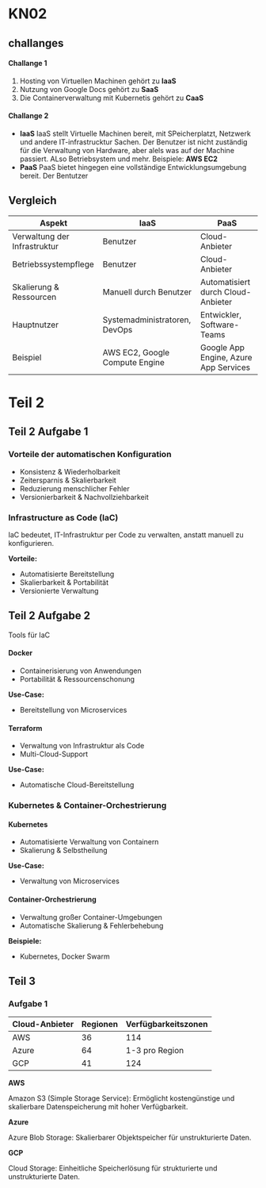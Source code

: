 # KN02

## challanges  

#### Challange 1
1. Hosting von Virtuellen Machinen gehört zu **IaaS**
2. Nutzung von Google Docs gehört zu **SaaS**
3. Die Containerverwaltung mit Kubernetis gehört zu **CaaS**

#### Challange 2
- **IaaS**
IaaS stellt Virtuelle Machinen bereit, mit SPeicherplatzt, Netzwerk und andere IT-infrastrucktur Sachen.
Der Benutzer ist nicht zuständig für die Verwaltung von Hardware, aber alels was auf der Machine passiert. ALso Betriebsystem und mehr.
Beispiele: **AWS EC2**
- **PaaS**
PaaS bietet hingegen eine vollständige Entwicklungsumgebung bereit.
Der Bentutzer 
## Vergleich
| Aspekt | IaaS | PaaS |
| --------- | ---- | ---- |
| Verwaltung der Infrastruktur | Benutzer                       |Cloud-Anbieter                        |
| Betriebssystempflege         | Benutzer                       | Cloud-Anbieter                        |
| Skalierung & Ressourcen      | Manuell durch Benutzer         | Automatisiert durch Cloud-Anbieter    |
| Hauptnutzer                  | Systemadministratoren, DevOps  | Entwickler, Software-Teams            |
| Beispiel                     | AWS EC2, Google Compute Engine | Google App Engine, Azure App Services | 

# Teil 2

## Teil 2 Aufgabe 1

### **Vorteile der automatischen Konfiguration**

- Konsistenz & Wiederholbarkeit
- Zeitersparnis & Skalierbarkeit
- Reduzierung menschlicher Fehler
- Versionierbarkeit & Nachvollziehbarkeit

### **Infrastructure as Code (IaC)**

IaC bedeutet, IT-Infrastruktur per Code zu verwalten, anstatt manuell zu konfigurieren.

**Vorteile:**

- Automatisierte Bereitstellung
- Skalierbarkeit & Portabilität
- Versionierte Verwaltung

## Teil 2 Aufgabe 2

Tools für IaC

#### Docker

- Containerisierung von Anwendungen
- Portabilität & Ressourcenschonung

**Use-Case:**

- Bereitstellung von Microservices

#### Terraform

- Verwaltung von Infrastruktur als Code
- Multi-Cloud-Support

**Use-Case:**
- Automatische Cloud-Bereitstellung

### Kubernetes & Container-Orchestrierung

#### Kubernetes

- Automatisierte Verwaltung von Containern
- Skalierung & Selbstheilung

**Use-Case:**
- Verwaltung von Microservices

#### Container-Orchestrierung

- Verwaltung großer Container-Umgebungen
- Automatische Skalierung & Fehlerbehebung

**Beispiele:**
- Kubernetes, Docker Swarm

## Teil 3

### Aufgabe 1


| Cloud-Anbieter |Regionen | Verfügbarkeitszonen |
|---|----|-----|
| AWS |36 | 114 |
| Azure  | 64 |1-3 pro Region|
| GCP |41  |124|



**AWS**
 
Amazon S3 (Simple Storage Service): Ermöglicht kostengünstige und skalierbare Datenspeicherung mit hoher Verfügbarkeit.
 
**Azure**
 
Azure Blob Storage: Skalierbarer Objektspeicher für unstrukturierte Daten.
 
**GCP**
 
Cloud Storage: Einheitliche Speicherlösung für strukturierte und unstrukturierte Daten.